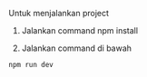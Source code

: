 Untuk menjalankan project

1. Jalankan command npm install

2. Jalankan command di bawah 
```bash
npm run dev
```
